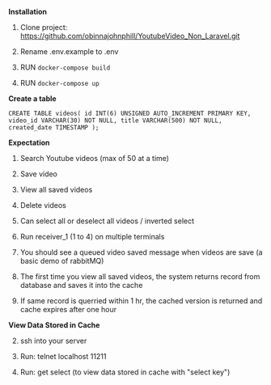 **Installation**

1. Clone project: https://github.com/obinnajohnphill/YoutubeVideo_Non_Laravel.git

2. Rename .env.example to .env

3. RUN `docker-compose build`

3. RUN `docker-compose up`

**Create a table**

`
CREATE TABLE videos(
id INT(6) UNSIGNED AUTO_INCREMENT PRIMARY KEY,
video_id VARCHAR(30) NOT NULL,
title VARCHAR(500) NOT NULL,
created_date TIMESTAMP
);
`


**Expectation**

1. Search Youtube videos (max of 50 at a time)

2. Save video

3. View all saved videos

4. Delete videos 

5. Can select all or deselect all videos / inverted select

6. Run receiver_1 (1 to 4) on multiple terminals

7. You should see a queued video saved message when videos are save (a basic demo of rabbitMQ)

8. The first time you view all saved videos, the system returns record from database and saves it into the cache

9. If same record is querried within 1 hr, the cached version is returned and cache expires after one hour 


**View Data Stored in Cache**

2. ssh into your server 

1. Run: telnet localhost 11211 

3. Run: get select (to view data stored in cache with "select key")
